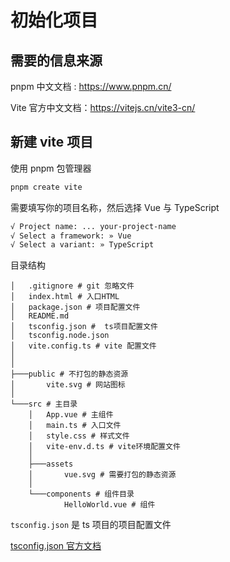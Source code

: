 # 初始化项目

## 需要的信息来源

pnpm 中文文档 : https://www.pnpm.cn/

Vite 官方中文文档：https://vitejs.cn/vite3-cn/

## 新建 vite 项目

使用 pnpm 包管理器

```bash
pnpm create vite
```

需要填写你的项目名称，然后选择 Vue 与  TypeScript

```bash
√ Project name: ... your-project-name
√ Select a framework: » Vue
√ Select a variant: » TypeScript
```

目录结构

```text
│   .gitignore # git 忽略文件
│   index.html # 入口HTML
│   package.json # 项目配置文件
│   README.md 
│   tsconfig.json #  ts项目配置文件
│   tsconfig.node.json 
│   vite.config.ts # vite 配置文件
│
│
├───public # 不打包的静态资源
│       vite.svg # 网站图标
│
└───src # 主目录
    │   App.vue # 主组件
    │   main.ts # 入口文件
    │   style.css # 样式文件
    │   vite-env.d.ts # vite环境配置文件
    │
    ├───assets
    │       vue.svg # 需要打包的静态资源
    │
    └───components # 组件目录
            HelloWorld.vue # 组件
```

`tsconfig.json` 是 ts 项目的项目配置文件

[tsconfig.json 官方文档](https://www.tslang.cn/docs/handbook/tsconfig-json.html)

